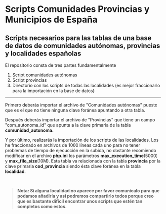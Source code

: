 <h1>Scripts Comunidades Provincias y Municipios de España</h1>
<h2>Scripts necesarios para las tablas de una base de datos de comunidades autónomas, provincias y localidades españolas</h2>
<p>El repositorio consta de tres partes fundamentalmente</p>
<ol>
<li>Script comunidades autónomas</li>
<li>Script provincias</li>
<li>Directorio con los scripts de todas las localidades (es mejor fraccionarlo para la importación en la base de datos)</li>
</ol>
<hr>
<p>Primero deberás importar el archivo de "Comunidades autónomas" puesto que es el que no tiene ninguna clave foránea apuntando a otra tabla.</p>
<p>Después deberás importar el archivo de "Provincias" que tiene un campo "com_autonoma_id" que apunta a la clave primaria de la tabla <strong>comunidad_autonoma</strong>.</p>
<p>Y por último, realizarás la importación de los scripts de las localidades. Los he fraccionado en archivos de 1000 líneas cada uno para no tener problemas de tiempo de ejecucción en la subida, no obstante recomiendo modificar en el archivo <strong>php.ini</strong> los parámetros <strong>max_execution_time</strong>(5000) y <strong>max_file_size</strong>(10M). Esta tabla va relacionada con la tabla <strong>provincia</strong> por la clave primaria <strong>cod_provincia</strong> siendo ésta clave foránea en la tabla <strong>localidad</strong>.</p>
<br>
<blockquote><strong>Nota: <strong> Si alguna localidad no aparece por favor comunícalo para que podamos añadirla y así podremos compartirlo todos porque creo que es bastante difícil encontrar unos scripts que estén tan completos como estos.</blockquote>
